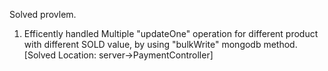 Solved provlem.

1. Efficently handled Multiple "updateOne" operation for different product with different SOLD value, by using "bulkWrite" mongodb method. [Solved Location: server->PaymentController]